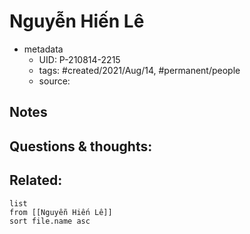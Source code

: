# Nguyễn Hiến Lê

- metadata
	- UID: P-210814-2215
	- tags: #created/2021/Aug/14, #permanent/people 
	- source: 

## Notes


## Questions & thoughts:

## Related:
```dataview
list
from [[Nguyễn Hiến Lê]]
sort file.name asc
```
